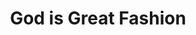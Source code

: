 ---
title: "God is Great Fashion"
url: /accra/god-is-great-fashion-alhaji-mayaki-street/
shop: Schneiderei
---